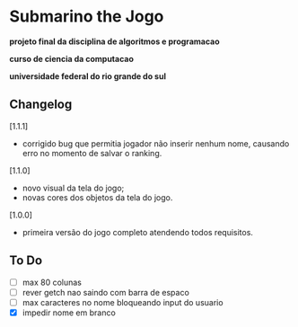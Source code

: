 # Submarino the Jogo

**projeto final da disciplina de algoritmos e programacao**

**curso de ciencia da computacao**

**universidade federal do rio grande do sul**

## Changelog

[1.1.1]
- corrigido bug que permitia jogador não inserir nenhum nome, causando erro no momento de salvar o ranking.

[1.1.0]
- novo visual da tela do jogo;
- novas cores dos objetos da tela do jogo.

[1.0.0]
- primeira versão do jogo completo atendendo todos requisitos.

## To Do

- [ ] max 80 colunas
- [ ] rever getch nao saindo com barra de espaco
- [ ] max caracteres no nome bloqueando input do usuario
- [x] impedir nome em branco
